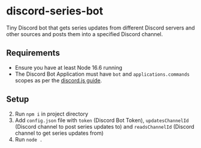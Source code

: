 # discord-series-bot
Tiny Discord bot that gets series updates from different Discord servers and other sources and posts them into a specified Discord channel.

## Requirements
- Ensure you have at least Node 16.6 running
- The Discord Bot Application must have ``bot`` and ``applications.commands`` scopes as per the [discord.js guide](https://discordjs.guide/preparations/adding-your-bot-to-servers.html#bot-invite-links).

## Setup
2. Run ``npm i`` in project directory
3. Add ``config.json`` file with ``token`` (Discord Bot Token), ``updatesChannelId`` (Discord channel to post series updates to) and ``readsChannelId`` (Discord channel to get series updates from)
4. Run ``node .``
